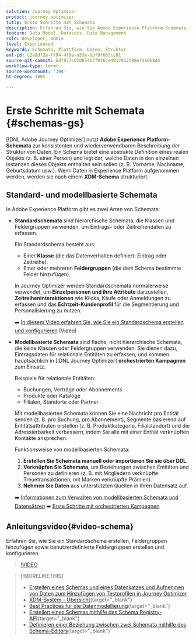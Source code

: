 ```yaml
---
solution: Journey Optimizer
product: journey optimizer
title: Erste Schritte mit Schemata
description: Erfahren Sie, wie Sie Adobe Experience Platform-Schemata in Adobe Journey Optimizer verwenden
feature: Data Model, Datasets, Data Management
role: Developer, Admin
level: Experienced
keywords: Schemata, Plattform, Daten, Struktur
exl-id: c2a8df2e-ff94-4f9a-a53e-bbf9f663cc81
source-git-commit: bdf857c010854b7f0f6ce4817012398e74a068d5
workflow-type: tm+mt
source-wordcount: '394'
ht-degree: 100%

---
```


# Erste Schritte mit Schemata {#schemas-gs}

[!DNL Adobe Journey Optimizer] nutzt **Adobe Experience Platform-Schemata** zur konsistenten und wiederverwendbaren Beschreibung der Struktur von Daten. Ein Schema bietet eine abstrakte Definition eines realen Objekts (z. B. einer Person) und legt dar, welche Daten in den einzelnen Instanzen dieses Objekts enthalten sein sollen (z. B. Vorname, Nachname, Geburtsdatum usw.). Wenn Daten in Experience Platform aufgenommen werden, werden sie nach einem **XDM-Schema** strukturiert.

## Standard- und modellbasierte Schemata

In Adobe Experience Platform gibt es zwei Arten von Schemata:

* **Standardschemata** sind hierarchische Schemata, die Klassen und Feldergruppen verwenden, um Eintrags- oder Zeitreihendaten zu erfassen.

  Ein Standardschema besteht aus:

   * Einer **Klasse** (die das Datenverhalten definiert: Eintrag oder Zeitreihe).
   * Einer oder mehreren **Feldergruppen** (die dem Schema bestimmte Felder hinzufügen).

  In Journey Optimizer werden Standardschemata normalerweise verwendet, um **Einzelpersonen und ihre Attribute** darzustellen, **Zeitreiheninteraktionen** wie Klicks, Käufe oder Anmeldungen zu erfassen und das **Echtzeit-Kundenprofil** für die Segmentierung und Personalisierung zu nutzen.

  ➡️ [In diesem Video erfahren Sie, wie Sie ein Standardschema erstellen und konfigurieren](#video-schema) (Video)

* **Modellbasierte Schemata** sind flache, nicht hierarchische Schemata, die keine Klassen oder Feldergruppen verwenden. Sie dienen dazu, Eintragsdaten für relationale Entitäten zu erfassen, und kommen hauptsächlich in [!DNL Journey Optimizer] **orchestrierten Kampagnen** zum Einsatz.

  Beispiele für relationale Entitäten:
   * Buchungen, Verträge oder Abonnements
   * Produkte oder Kataloge
   * Filialen, Standorte oder Partner

  Mit modellbasierten Schemata können Sie eine Nachricht pro Entität senden (z. B. pro Buchung, pro Abonnement), Segmente basierend auf Entitätsattributen erstellen (z. B. Produktkategorie, Filialstandort) und die Adressierbarkeit verbessern, indem Sie alle mit einer Entität verknüpften Kontakte ansprechen.

  Funktionsweise von modellbasierten Schemata:

   1. **Erstellen Sie Schemata manuell oder importieren Sie sie über DDL.**
   1. **Verknüpfen Sie Schemata**, um Beziehungen zwischen Entitäten und Personen zu definieren (z. B. mit Mitgliedern verknüpfte Treuetransaktionen, mit Marken verknüpfte Prämien).
   1. **Nehmen Sie Daten** aus unterstützten Quellen in Ihren Datensatz auf.

  ➡️ [Informationen zum Verwalten von modellbasierten Schemata und Datensätzen](../orchestrated/gs-schemas.md)
➡️ [Erste Schritte mit orchestrierten Kampagnen](../orchestrated/gs-schemas.md)

## Anleitungsvideo{#video-schema}

Erfahren Sie, wie Sie ein Standardschema erstellen, Feldergruppen hinzufügen sowie benutzerdefinierte Feldergruppen erstellen und konfigurieren.

>[!VIDEO](https://video.tv.adobe.com/v/334461?quality=12)

>[!MORELIKETHIS]
>
>* [Erstellen eines Schemas und eines Datensatzes und Aufnehmen von Daten zum Hinzufügen von Testprofilen in Journey Optimizer](../audience/creating-test-profiles.md)
>* [XDM-System – Übersicht](https://experienceleague.adobe.com/docs/experience-platform/xdm/home.html?lang=de){target="_blank"}
>* [Best Practices für die Datenmodellierung](https://experienceleague.adobe.com/docs/experience-platform/xdm/schema/best-practices.html?lang=de){target="_blank"}
>* [Erstellen eines Schemas mithilfe des Schema Registry-API](https://experienceleague.adobe.com/docs/experience-platform/xdm/tutorials/create-schema-api.html?lang=de){target="_blank"}
>* [Definieren einer Beziehung zwischen zwei Schemata mithilfe des Schema-Editors](https://experienceleague.adobe.com/docs/experience-platform/xdm/tutorials/relationship-ui.html?lang=de){target="_blank"}
